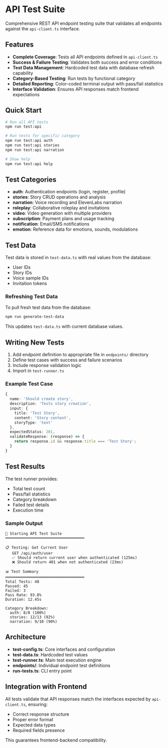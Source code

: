 # API Test Suite

Comprehensive REST API endpoint testing suite that validates all endpoints against the `api-client.ts` interface.

## Features

- **Complete Coverage**: Tests all API endpoints defined in `api-client.ts`
- **Success & Failure Testing**: Validates both success and error conditions
- **Test Data Management**: Hardcoded test data with database refresh capability
- **Category-Based Testing**: Run tests by functional category
- **Detailed Reporting**: Color-coded terminal output with pass/fail statistics
- **Interface Validation**: Ensures API responses match frontend expectations

## Quick Start

```bash
# Run all API tests
npm run test:api

# Run tests for specific category
npm run test:api auth
npm run test:api stories
npm run test:api narration

# Show help
npm run test:api help
```

## Test Categories

- **auth**: Authentication endpoints (login, register, profile)
- **stories**: Story CRUD operations and analysis
- **narration**: Voice recording and ElevenLabs narration
- **roleplay**: Collaborative roleplay and invitations
- **video**: Video generation with multiple providers
- **subscription**: Payment plans and usage tracking
- **notification**: Email/SMS notifications
- **emotion**: Reference data for emotions, sounds, modulations

## Test Data

Test data is stored in `test-data.ts` with real values from the database:
- User IDs
- Story IDs
- Voice sample IDs
- Invitation tokens

### Refreshing Test Data

To pull fresh test data from the database:

```bash
npm run generate-test-data
```

This updates `test-data.ts` with current database values.

## Writing New Tests

1. Add endpoint definition to appropriate file in `endpoints/` directory
2. Define test cases with success and failure scenarios
3. Include response validation logic
4. Import in `test-runner.ts`

### Example Test Case

```typescript
{
  name: 'Should create story',
  description: 'Tests story creation',
  input: {
    title: 'Test Story',
    content: 'Story content',
    storyType: 'text'
  },
  expectedStatus: 201,
  validateResponse: (response) => {
    return response.id && response.title === 'Test Story';
  }
}
```

## Test Results

The test runner provides:
- Total test count
- Pass/fail statistics
- Category breakdown
- Failed test details
- Execution time

### Sample Output

```
🚀 Starting API Test Suite
═══════════════════════════════════

📋 Testing: Get Current User
   GET /api/auth/user
   ✅ Should return current user when authenticated (125ms)
   ❌ Should return 401 when not authenticated (23ms)

📊 Test Summary
═══════════════════════════════════
Total Tests: 48
Passed: 45
Failed: 3
Pass Rate: 93.8%
Duration: 12.45s

Category Breakdown:
  auth: 8/8 (100%)
  stories: 12/13 (92%)
  narration: 9/10 (90%)
```

## Architecture

- **test-config.ts**: Core interfaces and configuration
- **test-data.ts**: Hardcoded test values
- **test-runner.ts**: Main test execution engine
- **endpoints/**: Individual endpoint test definitions
- **run-tests.ts**: CLI entry point

## Integration with Frontend

All tests validate that API responses match the interfaces expected by `api-client.ts`, ensuring:
- Correct response structure
- Proper error format
- Expected data types
- Required fields presence

This guarantees frontend-backend compatibility.